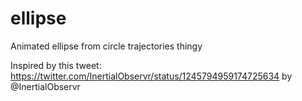 # ellipse
Animated ellipse from circle trajectories thingy

Inspired by this tweet: https://twitter.com/InertialObservr/status/1245794959174725634
by @InertialObservr


